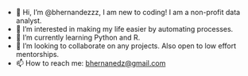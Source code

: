 - 👋 Hi, I’m @bhernandezzz, I am new to coding! I am a non-profit data analyst.
- 👀 I’m interested in making my life easier by automating processes.
- 🌱 I’m currently learning Python and R.
- 💞️ I’m looking to collaborate on any projects. Also open to low effort mentorships.
- 📫 How to reach me: bhernanedz@gmail.com

<!---
bhernandezzz/bhernandezzz is a ✨ special ✨ repository because its `README.md` (this file) appears on your GitHub profile.
You can click the Preview link to take a look at your changes.
--->
